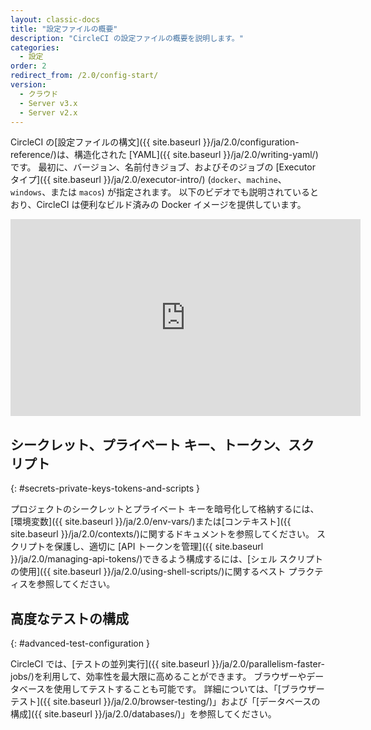```yaml
---
layout: classic-docs
title: "設定ファイルの概要"
description: "CircleCI の設定ファイルの概要を説明します。"
categories:
  - 設定
order: 2
redirect_from: /2.0/config-start/
version:
  - クラウド
  - Server v3.x
  - Server v2.x
---
```


CircleCI の[設定ファイルの構文]({{ site.baseurl }}/ja/2.0/configuration-reference/)は、構造化された [YAML]({{ site.baseurl }}/ja/2.0/writing-yaml/) です。 最初に、バージョン、名前付きジョブ、およびそのジョブの [Executor タイプ]({{ site.baseurl }}/ja/2.0/executor-intro/) (`docker`、`machine`、`windows`、または `macos`) が指定されます。 以下のビデオでも説明されているとおり、CircleCI は便利なビルド済みの Docker イメージを提供しています。

<div class="video-wrapper">
  <iframe width="560" height="315" src="https://www.youtube.com/embed/PgIwBzXBn7M" frameborder="0" allow="autoplay; encrypted-media" allowfullscreen></iframe>
</div>

## シークレット、プライベート キー、トークン、スクリプト
{: #secrets-private-keys-tokens-and-scripts }

プロジェクトのシークレットとプライベート キーを暗号化して格納するには、[環境変数]({{ site.baseurl }}/ja/2.0/env-vars/)または[コンテキスト]({{ site.baseurl }}/ja/2.0/contexts/)に関するドキュメントを参照してください。 スクリプトを保護し、適切に [API トークンを管理]({{ site.baseurl }}/ja/2.0/managing-api-tokens/)できるよう構成するには、[シェル スクリプトの使用]({{ site.baseurl }}/ja/2.0/using-shell-scripts/)に関するベスト プラクティスを参照してください。

## 高度なテストの構成
{: #advanced-test-configuration }

CircleCI では、[テストの並列実行]({{ site.baseurl }}/ja/2.0/parallelism-faster-jobs/)を利用して、効率性を最大限に高めることができます。 ブラウザーやデータベースを使用してテストすることも可能です。 詳細については、「[ブラウザー テスト]({{ site.baseurl }}/ja/2.0/browser-testing/)」および「[データベースの構成]({{ site.baseurl }}/ja/2.0/databases/)」を参照してください。
